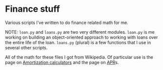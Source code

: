 # Finance stuff

Various scripts I've written to do finance related math for me. 

NOTE: `loan.py` and `loans.py` are two very different modules.
`loan.py` is me working on building an object-oriented approach to working with loans over the entire life of the loan.
`loans.py` (plural) is a few functions that I use in several other scripts.

All of the math for these files I got from Wikipedia. Of particular use is the page on [Amortization calculators](https://en.wikipedia.org/wiki/Amortization_calculator) and the page on [APR](https://en.wikipedia.org/wiki/Annual_percentage_rate)s.


